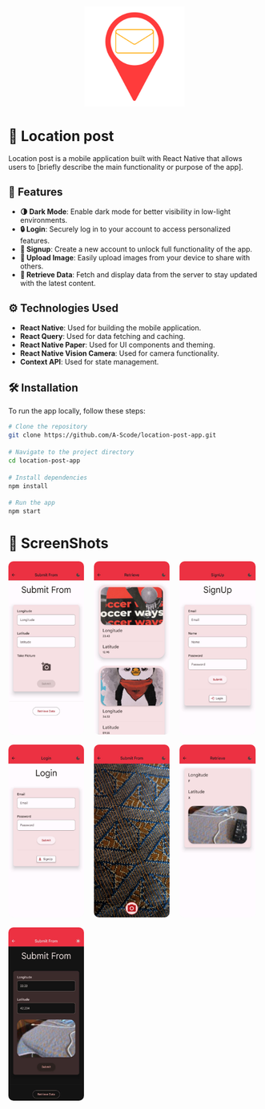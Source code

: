 <p align="center">
  <img src="screenshot/location_post.png" alt="Location post Logo" width="200" />
</p>

# 📱 Location post

Location post is a mobile application built with React Native that allows users to [briefly describe the main functionality or purpose of the app].

## 🚀 Features

- **🌗 Dark Mode**: Enable dark mode for better visibility in low-light environments.
- **🔒 Login**: Securely log in to your account to access personalized features.
- **📝 Signup**: Create a new account to unlock full functionality of the app.
- **📸 Upload Image**: Easily upload images from your device to share with others.
- **🔄 Retrieve Data**: Fetch and display data from the server to stay updated with the latest content.

## ⚙️ Technologies Used

- **React Native**: Used for building the mobile application.
- **React Query**: Used for data fetching and caching.
- **React Native Paper**: Used for UI components and theming.
- **React Native Vision Camera**: Used for camera functionality.
- **Context API**: Used for state management.

## 🛠️ Installation

To run the app locally, follow these steps:

```bash
# Clone the repository
git clone https://github.com/A-Scode/location-post-app.git

# Navigate to the project directory
cd location-post-app

# Install dependencies
npm install

# Run the app
npm start
```

# 📸 ScreenShots 
<div style="gap:20px;display:flex;flex-wrap:wrap">
<img style="border-radius:10px" width="30%" src="screenshot/WhatsApp Image 2024-04-15 at 11.38.51 PM.jpeg" />
<img style="border-radius:10px" width="30%" src="screenshot/WhatsApp Image 2024-04-16 at 9.41.41 PM.jpeg" />
<img style="border-radius:10px" width="30%" src="screenshot/WhatsApp Image 2024-04-15 at 11.38.50 PM (2).jpeg" />
<img style="border-radius:10px" width="30%" src="screenshot/WhatsApp Image 2024-04-15 at 11.38.50 PM (1).jpeg" />
<img style="border-radius:10px" width="30%" src="screenshot/WhatsApp Image 2024-04-15 at 11.38.50 PM.jpeg" />
<img style="border-radius:10px" width="30%" src="screenshot/WhatsApp Image 2024-04-15 at 11.38.49 PM.jpeg" />
<img style="border-radius:10px" width="30%" src="screenshot/WhatsApp Image 2024-04-15 at 11.38.49 PM (1).jpeg" />

</div>